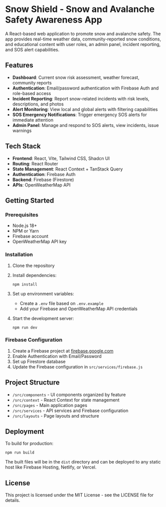 # Snow Shield - Snow and Avalanche Safety Awareness App

A React-based web application to promote snow and avalanche safety. The app provides real-time weather data, community-reported snow conditions, and educational content with user roles, an admin panel, incident reporting, and SOS alert capabilities.

## Features

- **Dashboard**: Current snow risk assessment, weather forecast, community reports
- **Authentication**: Email/password authentication with Firebase Auth and role-based access
- **Incident Reporting**: Report snow-related incidents with risk levels, descriptions, and photos
- **Alert Monitoring**: View local and global alerts with filtering capabilities 
- **SOS Emergency Notifications**: Trigger emergency SOS alerts for immediate attention
- **Admin Panel**: Manage and respond to SOS alerts, view incidents, issue warnings

## Tech Stack

- **Frontend**: React, Vite, Tailwind CSS, Shadcn UI
- **Routing**: React Router
- **State Management**: React Context + TanStack Query
- **Authentication**: Firebase Auth
- **Backend**: Firebase (Firestore)
- **APIs**: OpenWeatherMap API

## Getting Started

### Prerequisites

- Node.js 18+
- NPM or Yarn
- Firebase account
- OpenWeatherMap API key

### Installation

1. Clone the repository
2. Install dependencies:
   ```
   npm install
   ```
3. Set up environment variables:
   - Create a `.env` file based on `.env.example`
   - Add your Firebase and OpenWeatherMap API credentials

4. Start the development server:
   ```
   npm run dev
   ```

### Firebase Configuration

1. Create a Firebase project at [firebase.google.com](https://firebase.google.com)
2. Enable Authentication with Email/Password
3. Set up Firestore database
4. Update the Firebase configuration in `src/services/firebase.js`

## Project Structure

- `/src/components` - UI components organized by feature
- `/src/context` - React Context for state management
- `/src/pages` - Main application pages
- `/src/services` - API services and Firebase configuration
- `/src/layouts` - Page layouts and structure

## Deployment

To build for production:

```
npm run build
```

The built files will be in the `dist` directory and can be deployed to any static host like Firebase Hosting, Netlify, or Vercel.

## License

This project is licensed under the MIT License - see the LICENSE file for details.
